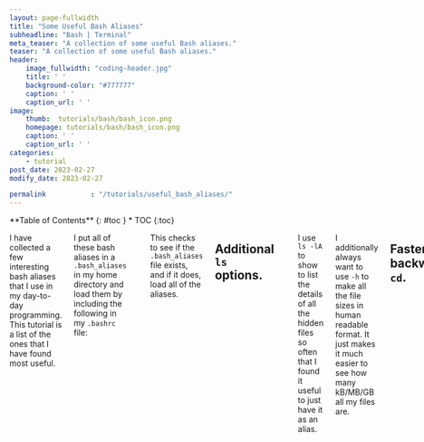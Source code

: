 ```yaml
---
layout: page-fullwidth
title: "Some Useful Bash Aliases"
subheadline: "Bash | Terminal"
meta_teaser: "A collection of some useful Bash aliases."
teaser: "A collection of some useful Bash aliases."
header:
    image_fullwidth: "coding-header.jpg"
    title: ' '
    background-color: "#777777"
    caption: ' '
    caption_url: ' '
image:
    thumb:  tutorials/bash/bash_icon.png
    homepage: tutorials/bash/bash_icon.png
    caption: ' '
    caption_url: ' ' 
categories:
    - tutorial
post_date: 2023-02-27
modify_date: 2023-02-27

permalink           : "/tutorials/useful_bash_aliases/"
---
```


<div class="row">
<div class="medium-4 medium-push-8 columns" markdown="1">
<div class="panel radius" markdown="1">
**Table of Contents**
{: #toc }
*  TOC
{:toc}
</div>
</div><!-- /.medium-4.columns -->

<div class="medium-8 medium-pull-4 columns" markdown="1">

I have collected a few interesting bash aliases that I use in my day-to-day programming.
This tutorial is a list of the ones that I have found most useful.

I put all of these bash aliases in a `.bash_aliases` in my home directory and load them by including the following in my `.bashrc` file:
```bash
# Add bash aliases
if [ -f ~/.bash_aliases ]; then
    source ~/.bash_aliases
fi
```
This checks to see if the `.bash_aliases` file exists, and if it does, load all of the aliases. 

## Additional `ls` options.
```bash
alias ls="ls -h"                       #  Use human readable filesizes
alias la="ls -hA"                      #  Show hidden files easier
alias lla="ls -hlA"                    #  Show long hidden files
```
I use `ls -lA` to show to list the details of all the hidden files so often
that I found it useful to just have it as an alias. 

I additionally always want to use `-h` to make all the file sizes in human readable format.
It just makes it much easier to see how many kB/MB/GB all my files are.

## Faster backwards `cd`.
```bash
alias ..="cd .."
alias ...="cd ../.."
alias ....="cd ../../.."
alias .....="cd ../../../.."
alias -- -="cd -"
```
To go backwards from a directory (`cd ..`) I can just use `..`. Or I use `...` to go
backwards two directories, etc

Also, I can use `-` to switch between the last two directoties that I was in.
Useful when I need to swap between two entirely different directories quickly a few times.

## Open the current terminal directory in Finder.
```bash
alias f="open -a Finder ./"
```
Quite often I want to open whatever directory I am in with Finder. This is usually
so I can look at all of the thumbnails of images quickly reather than opening files from
the terminal. So by just typing `f` I open up Finder 'here'.

## Refresh bash session in same directory
```bash
alias restart="source ~/.bash_profile"         #  Quickly refresh shell
```
I use `restart` to quickly refresh the bash shell without having to close then open
a new terminal. I usually use this after I've edited my `.bashrc`, `.bash_profile` or `.bash_aliases` file.

## Hide/Show all Desktop Icons.
```bash
alias hidedesktop="defaults write com.apple.finder CreateDesktop -bool false; killall Finder;"
alias showdesktop="defaults write com.apple.finder CreateDesktop -bool true; killall Finder;"
```
These are useful for when I have a presentation and I don't want everyone
to know how messy my desktop is. I just type `hidedesktop` in the terminal,
and all of my icons disappear. (THe files are still there but they dont render
the icon itself. If I want to bring them back I just type `showdesktop`.

## Get IP Address and External IP Adress
```bash
alias ip="ipconfig getifaddr en0"
alias ipext="curl -s http://checkip.dyndns.org/ | grep -o '[0-9][0-9]*.[0-9][0-9]*.[0-9][0-9]*.[0-9]*'"
```
Sometimes I need to find my current IP address, and instead of googling "What is my IP address?" every time, 
I use `ip` and `ipext` to find my internal and external IP addresses.

Your "internal IP address" is the IP address you use on your local, internal network (i.e. LAN).
Your "external IP address" is the IP address you use when communicating to other machines on the internet. 
This is assigned by your internet service provider.

### All of the aliases from this tutorial
```bash
alias ls="ls -h"                       #  Use human readable filesizes
alias la="ls -hA"                      #  Show hidden files easier
alias lla="ls -hlA"                    #  Show long hidden files

alias ..="cd .."
alias ...="cd ../.."
alias ....="cd ../../.."
alias .....="cd ../../../.."     
alias -- -="cd -"                      # Switch to previous directory

alias f="open -a Finder ./"            #  Open current directory in Finder

alias restart="source ~/.bash_profile"         #  Quickly refresh shell

# Get IP Addresses
alias ip="ipconfig getifaddr en0"
alias ipext="curl -s http://checkip.dyndns.org/ | grep -o '[0-9][0-9]*.[0-9][0-9]*.[0-9][0-9]*.[0-9]*'"

# Hide/Show all the desktop icons
alias hidedesktop="defaults write com.apple.finder CreateDesktop -bool false; killall Finder;"
alias showdesktop="defaults write com.apple.finder CreateDesktop -bool true; killall Finder;"

```

